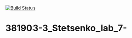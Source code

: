 [![Build Status](https://travis-ci.org/xede2321/381903-3_Stetsenko_lab_7-.svg?branch=main)](https://travis-ci.org/xede2321/381903-3_Stetsenko_lab_7-)
# 381903-3_Stetsenko_lab_7-
